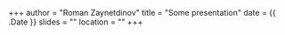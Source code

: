 +++
author = "Roman Zaynetdinov"
title = "Some presentation"
date = {{ .Date }}
slides = ""
location = ""
+++
